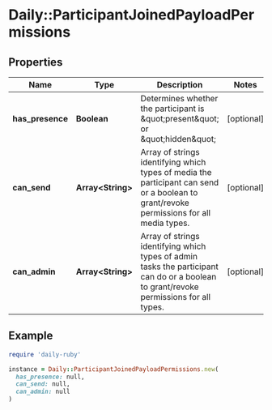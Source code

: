 # Daily::ParticipantJoinedPayloadPermissions

## Properties

| Name | Type | Description | Notes |
| ---- | ---- | ----------- | ----- |
| **has_presence** | **Boolean** | Determines whether the participant is \&quot;present\&quot; or \&quot;hidden\&quot; | [optional] |
| **can_send** | **Array&lt;String&gt;** | Array of strings identifying which types of media the participant can send or a boolean to grant/revoke permissions for all media types. | [optional] |
| **can_admin** | **Array&lt;String&gt;** | Array of strings identifying which types of admin tasks the participant can do or a boolean to grant/revoke permissions for all types. | [optional] |

## Example

```ruby
require 'daily-ruby'

instance = Daily::ParticipantJoinedPayloadPermissions.new(
  has_presence: null,
  can_send: null,
  can_admin: null
)
```

